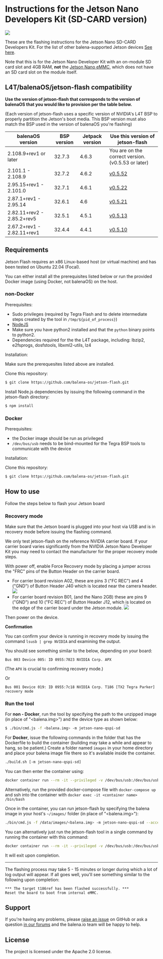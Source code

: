 # Instructions for the Jetson Nano Developers Kit (SD-CARD version)

<img src="images/jetson-nano.png">

These are the flashing instructions for the Jetson Nano SD-CARD Developers Kit. For the list of other balena-supported Jetson devices [See here](../README.md#instructions).

Note that this is for the Jetson Nano Developer Kit with an on-module SD card slot and 4GB RAM, **not** the [Jetson Nano eMMC](jetson-nano-emmc.md), which does not have an SD card slot on the module itself.

## L4T/balenaOS/jetson-flash compatibility

**Use the version of jetson-flash that corresponds to the version of balenaOS that you would like to provision per the table below.**

(Each version of jetson-flash uses a specific version of NVIDIA's L4T BSP to properly partition the Jetson's boot media. This BSP version must also match the BSP used in the version of balenaOS you're flashing)

| balenaOS version | BSP version | Jetpack version | Use this version of jetson-flash |
|------------------|-------------|-----------------|----------------------------------|
| 2.108.9+rev1 or later     | 32.7.3      | 4.6.3  | You are on the correct version. (v0.5.53 or later)    |
|2.101.1 - 2.108.9 | 32.7.2      | 4.6.2           |    [v0.5.52](https://github.com/balena-os/jetson-flash/tree/v0.5.52)    |
| 2.95.15+rev1 -  2.101.0      | 32.7.1  | 4.6.1   |   [v0.5.22](https://github.com/balena-os/jetson-flash/tree/v0.5.22)                 |
| 2.87.1+rev1 - 2.95.14 | 32.6.1 | 4.6             |   [v0.5.21](https://github.com/balena-os/jetson-flash/tree/v0.5.21)               |
|2.82.11+rev2 - 2.85.2+rev5  | 32.5.1 | 4.5.1      |   [v0.5.13](https://github.com/balena-os/jetson-flash/tree/v0.5.13)       |
| 2.67.2+rev1 - 2.82.11+rev1   | 32.4.4    | 4.4.1 | [v0.5.10](https://github.com/balena-os/jetson-flash/tree/v0.5.10) |


## Requirements
Jetson Flash requires an x86 Linux-based host (or virtual machine) and has been tested on Ubuntu 22.04 (Focal).

You can either install all the prerequisites listed below or run the provided Docker image (using Docker, not balenaOS) on the host.

### non-Docker

Prerequisites:

- Sudo privileges (required by Tegra Flash and to delete intermediate steps created by the tool in `/tmp/${pid_of_process}`)
- [NodeJS](https://nodejs.org)
- Make sure you have python2 installed and that the `python` binary points to python2.
- Dependencies required for the the L4T package, including: lbzip2, e2fsprogs, dosfstools, libxml2-utils, lz4

Installation:

Make sure the prerequesites listed above are installed.

Clone this repository:
```sh
$ git clone https://github.com/balena-os/jetson-flash.git
```

Install Node.js dependencies by issuing the following command in the jetson-flash directory:
```sh
$ npm install
```

### Docker

Prerequisites:

- the Docker image should be run as privileged
- `/dev/bus/usb` needs to be bind-mounted for the Tegra BSP tools to communicate with the device

Installation:

Clone this repository:
```sh
$ git clone https://github.com/balena-os/jetson-flash.git
```

## How to use

Follow the steps below to flash your Jetson board

### Recovery mode

Make sure that the Jetson board is plugged into your host via USB and is in recovery mode before issuing the flashing command. 

We only test jetson-flash on the reference NVIDIA carrier board. If your carrier board varies significantly from the NVIDIA Jetson Nano Developer Kit you may need to contact the manufacturer for the proper recovery mode steps.

With power off, enable Force Recovery mode by placing a jumper across the "FRC" pins of the Button Header on the carrier board.

- For carrier board revision A02, these are pins 3 ("FC REC") and 4 ("GND") of Button Header J40 which is located near the camera header. <img src="images/jetson-nano_rec.png">
- For carrier board revision B01, (and the Nano 2GB) these are pins 9 ("GND") and 10 ("FC REC") of Button Header J12, which is located on the edge of the carrier board under the Jetson module. <img src="images/jetson-nano-2gb-devkit_rec.png">

Then power on the device.

**Confirmation**

You can confirm your device is running in recovery mode by issuing the command `lsusb | grep NVIDIA` and examining the output.

You should see something similar to the below, depending on your board:

```
Bus 003 Device 005: ID 0955:7023 NVIDIA Corp. APX

```

(The `APX` is crucial to confirming recovery mode.) 

Or

```
Bus 001 Device 019: ID 0955:7c18 NVIDIA Corp. T186 [TX2 Tegra Parker] recovery mode
```

### Run the tool

For **non - Docker**, run the tool by specifying the path to the unzipped image (in place of "<balena.img>") and the device type as shown below:

```sh
$ ./bin/cmd.js -f <balena.img> -m jetson-nano-qspi-sd
```

For **Docker**, issue the following commands in the folder that has the Dockerfile to build the container (building may take a while and appear to hang, so be patient.) Create a folder named `images` in your home directory and place your balena image file there so it's available inside the container.

```sh
./build.sh [-m jetson-nano-qspi-sd]
```

You can then enter the container using:

```sh
docker container run --rm -it --privileged -v /dev/bus/usb:/dev/bus/usb -v ~/images:/data/images jetson-flash-image /bin/bash
```

Alternatively, run the provided docker-compose file with `docker-compose up` and ssh into the container with `docker exec -it <container name> /bin/bash` 

Once in the container, you can run jetson-flash by specifying the balena image in your host's `~/images/` folder (in place of "<balena.img>"):

```sh
./bin/cmd.js -f /data/images/<balena.img> -m jetson-nano-qspi-sd --accept-license=yes -c /tmp/Linux_for_Tegra
```

You can alternatively just run the jetson-flash tool in a single command by running the container with this command:

```sh
docker container run --rm -it --privileged -v /dev/bus/usb:/dev/bus/usb -v ~/images:/data/images jetson-flash-image ./bin/cmd.js -f /data/images/<balena.img> -m jetson-nano-qspi-sd --accept-license=yes -c /tmp/Linux_for_Tegra
```

It will exit upon completion. 

---

The flashing process may take 5 - 15 minutes or longer during which a lot of log output will appear. If all goes well, you'll see something similar to the following upon completion:

```
*** The target t186ref has been flashed successfully. ***
Reset the board to boot from internal eMMC.

```
## Support

If you're having any problems, please [raise an issue](https://github.com/balena-os/jetson-flash/issues/new) on GitHub or ask a question [in our forums](https://forums.balena.io/c/share-questions-or-issues-about-balena-jetson-flash-which-is-a-tool-that-allows-users-to-flash-balenaos-on-nvidia-jetson-devices/95) and the balena.io team will be happy to help.

License
-------

The project is licensed under the Apache 2.0 license.
